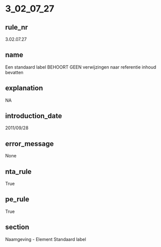 # 3_02_07_27

## rule_nr
3.02.07.27

## name
Een standaard label BEHOORT GEEN verwijzingen naar referentie inhoud bevatten

## explanation
NA

## introduction_date
2011/09/28

## error_message
None

## nta_rule
True

## pe_rule
True

## section
Naamgeving - Element Standaard label

